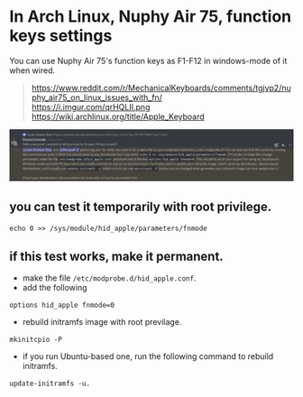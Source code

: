 # In Arch Linux, Nuphy Air 75, function keys settings
You can use Nuphy Air 75's function keys as F1-F12 in windows-mode of it when wired.


> https://www.reddit.com/r/MechanicalKeyboards/comments/tgjvp2/nuphy_air75_on_linux_issues_with_fn/  
> https://i.imgur.com/qrHQLII.png  
> https://wiki.archlinux.org/title/Apple_Keyboard  

![](https://github.com/awfrok/nuhpy-air75-function-keys/blob/main/NuphyAir75_hid_apple_fnmode=0.png?raw=true)

## you can test it temporarily with root privilege.
```shell
echo 0 >> /sys/module/hid_apple/parameters/fnmode
```

## if this test works, make it permanent.

- make the file `/etc/modprobe.d/hid_apple.conf`.
- add the following
```shell
options hid_apple fnmode=0
```
- rebuild initramfs image with root previlage. 
```shell
mkinitcpio -P
```
- if you run Ubuntu-based one, run the following command to rebuild initramfs.
```shell
update-initramfs -u.
```
